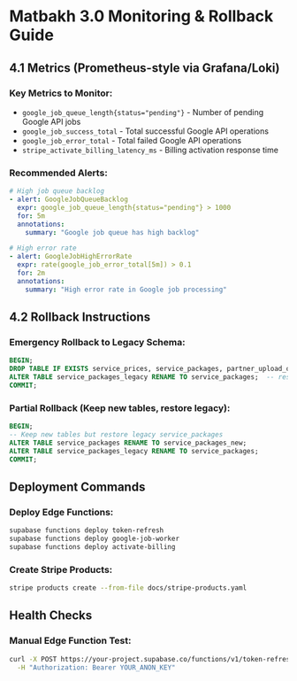 
# Matbakh 3.0 Monitoring & Rollback Guide

## 4.1 Metrics (Prometheus-style via Grafana/Loki)

### Key Metrics to Monitor:

- `google_job_queue_length{status="pending"}` - Number of pending Google API jobs
- `google_job_success_total` - Total successful Google API operations
- `google_job_error_total` - Total failed Google API operations  
- `stripe_activate_billing_latency_ms` - Billing activation response time

### Recommended Alerts:

```yaml
# High job queue backlog
- alert: GoogleJobQueueBacklog
  expr: google_job_queue_length{status="pending"} > 1000
  for: 5m
  annotations:
    summary: "Google job queue has high backlog"

# High error rate
- alert: GoogleJobHighErrorRate
  expr: rate(google_job_error_total[5m]) > 0.1
  for: 2m
  annotations:
    summary: "High error rate in Google job processing"
```

## 4.2 Rollback Instructions

### Emergency Rollback to Legacy Schema:

```sql
BEGIN;
DROP TABLE IF EXISTS service_prices, service_packages, partner_upload_quota, google_job_queue, billing_events CASCADE;
ALTER TABLE service_packages_legacy RENAME TO service_packages;  -- restore
COMMIT;
```

### Partial Rollback (Keep new tables, restore legacy):

```sql
BEGIN;
-- Keep new tables but restore legacy service_packages
ALTER TABLE service_packages RENAME TO service_packages_new;
ALTER TABLE service_packages_legacy RENAME TO service_packages;
COMMIT;
```

## Deployment Commands

### Deploy Edge Functions:
```bash
supabase functions deploy token-refresh
supabase functions deploy google-job-worker  
supabase functions deploy activate-billing
```

### Create Stripe Products:
```bash
stripe products create --from-file docs/stripe-products.yaml
```

## Health Checks

### Manual Edge Function Test:
```bash
curl -X POST https://your-project.supabase.co/functions/v1/token-refresh \
  -H "Authorization: Bearer YOUR_ANON_KEY"
```
